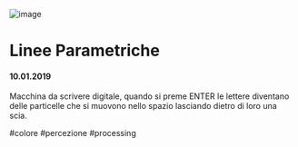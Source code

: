 ![image](https://github.com/KeremTurkyilmaz/TypeMismatchSketches/blob/master/Linee%20Parametriche/image/LineeParametriche.png)

# Linee Parametriche

#### 10.01.2019

Macchina da scrivere digitale, quando si preme ENTER le lettere diventano delle particelle che si muovono nello spazio lasciando dietro di loro una scia. 

\#colore \#percezione \#processing 
